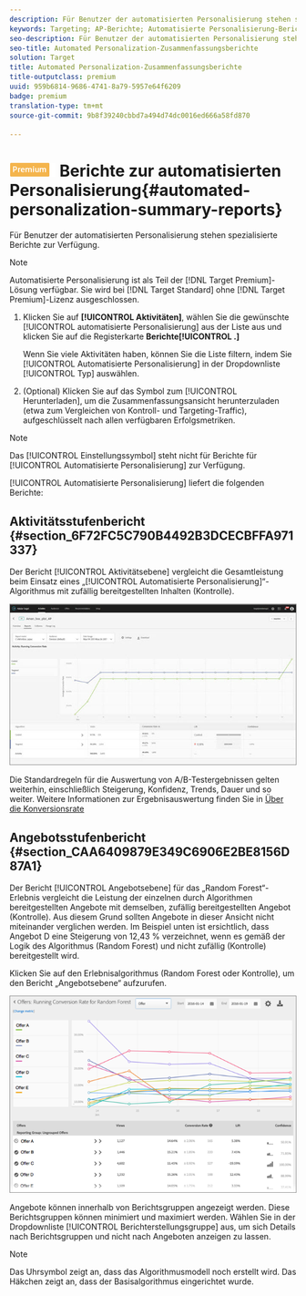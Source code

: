 ```yaml
---
description: Für Benutzer der automatisierten Personalisierung stehen spezialisierte Berichte zur Verfügung.
keywords: Targeting; AP-Berichte; Automatisierte Personalisierung-Berichte; Aktivitätsstufenbericht; Angebotsebenenbericht; Angebotsdetailbericht
seo-description: Für Benutzer der automatisierten Personalisierung stehen spezialisierte Berichte zur Verfügung.
seo-title: Automated Personalization-Zusammenfassungsberichte
solution: Target
title: Automated Personalization-Zusammenfassungsberichte
title-outputclass: premium
uuid: 959b6814-9686-4741-8a79-5957e64f6209
badge: premium
translation-type: tm+mt
source-git-commit: 9b8f39240cbbd7a494d74dc0016ed666a58fd870

---
```



# ![PREMIUM](/help/assets/premium.png) Berichte zur automatisierten Personalisierung{#automated-personalization-summary-reports}

Für Benutzer der automatisierten Personalisierung stehen spezialisierte Berichte zur Verfügung.

>[!NOTE]
>
>Automatisierte Personalisierung ist als Teil der [!DNL Target Premium]-Lösung verfügbar. Sie wird bei [!DNL Target Standard] ohne [!DNL Target Premium]-Lizenz ausgeschlossen.

1. Klicken Sie auf **[!UICONTROL Aktivitäten]**, wählen Sie die gewünschte [!UICONTROL automatisierte Personalisierung] aus der Liste aus und klicken Sie auf die Registerkarte **Berichte[!UICONTROL .]**

   Wenn Sie viele Aktivitäten haben, können Sie die Liste filtern, indem Sie [!UICONTROL Automatisierte Personalisierung] in der Dropdownliste [!UICONTROL Typ] auswählen.

1. (Optional) Klicken Sie auf das Symbol zum [!UICONTROL Herunterladen], um die Zusammenfassungsansicht herunterzuladen (etwa zum Vergleichen von Kontroll- und Targeting-Traffic), aufgeschlüsselt nach allen verfügbaren Erfolgsmetriken.

>[!NOTE]
>
>Das [!UICONTROL Einstellungssymbol] steht nicht für Berichte für [!UICONTROL Automatisierte Personalisierung] zur Verfügung.

[!UICONTROL Automatisierte Personalisierung] liefert die folgenden Berichte:

## Aktivitätsstufenbericht   {#section_6F72FC5C790B4492B3DCECBFFA971337}

Der Bericht [!UICONTROL Aktivitätsebene] vergleicht die Gesamtleistung beim Einsatz eines „[!UICONTROL Automatisierte Personalisierung]“-Algorithmus mit zufällig bereitgestellten Inhalten (Kontrolle).

![](assets/box_plot_ap.jpg)

Die Standardregeln für die Auswertung von A/B-Testergebnissen gelten weiterhin, einschließlich Steigerung, Konfidenz, Trends, Dauer und so weiter. Weitere Informationen zur Ergebnisauswertung finden Sie in   [Über die Konversionsrate](../c-reports/conversion-rate.md#concept_2D9FEDE8F94A485DAC86D611BFBDC844)

## Angebotsstufenbericht {#section_CAA6409879E349C6906E2BE8156D87A1}

Der Bericht [!UICONTROL Angebotsebene] für das „Random Forest“-Erlebnis vergleicht die Leistung der einzelnen durch Algorithmen bereitgestellten Angebote mit demselben, zufällig bereitgestellten Angebot (Kontrolle). Aus diesem Grund sollten Angebote in dieser Ansicht nicht miteinander verglichen werden. Im Beispiel unten ist ersichtlich, dass Angebot D eine Steigerung von 12,43 % verzeichnet, wenn es gemäß der Logik des Algorithmus (Random Forest) und nicht zufällig (Kontrolle) bereitgestellt wird.

Klicken Sie auf den Erlebnisalgorithmus (Random Forest oder Kontrolle), um den Bericht „Angebotsebene“ aufzurufen.

![](assets/ap_OfferLevelRpt.png)

Angebote können innerhalb von Berichtsgruppen angezeigt werden. Diese Berichtsgruppen können minimiert und maximiert werden. Wählen Sie in der Dropdownliste [!UICONTROL Berichterstellungsgruppe] aus, um sich Details nach Berichtsgruppen und nicht nach Angeboten anzeigen zu lassen.

>[!NOTE]
>
>Das Uhrsymbol zeigt an, dass das Algorithmusmodell noch erstellt wird. Das Häkchen zeigt an, dass der Basisalgorithmus eingerichtet wurde.

